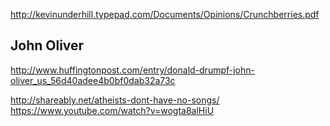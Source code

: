 
<!--
-->

http://kevinunderhill.typepad.com/Documents/Opinions/Crunchberries.pdf

John Oliver
-----------

http://www.huffingtonpost.com/entry/donald-drumpf-john-oliver_us_56d40adee4b0bf0dab32a73c

http://shareably.net/atheists-dont-have-no-songs/
https://www.youtube.com/watch?v=wogta8alHiU


<!-- vim: set autoindent expandtab sw=4 syntax=markdown: -->
